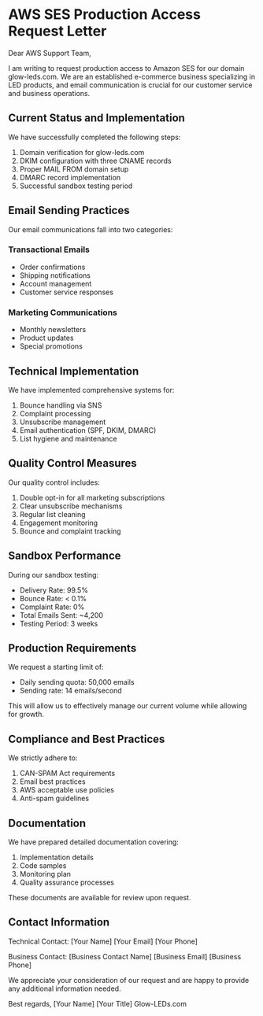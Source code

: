 # AWS SES Production Access Request Letter

Dear AWS Support Team,

I am writing to request production access to Amazon SES for our domain glow-leds.com. We are an established e-commerce business specializing in LED products, and email communication is crucial for our customer service and business operations.

## Current Status and Implementation

We have successfully completed the following steps:

1. Domain verification for glow-leds.com
2. DKIM configuration with three CNAME records
3. Proper MAIL FROM domain setup
4. DMARC record implementation
5. Successful sandbox testing period

## Email Sending Practices

Our email communications fall into two categories:

### Transactional Emails

- Order confirmations
- Shipping notifications
- Account management
- Customer service responses

### Marketing Communications

- Monthly newsletters
- Product updates
- Special promotions

## Technical Implementation

We have implemented comprehensive systems for:

1. Bounce handling via SNS
2. Complaint processing
3. Unsubscribe management
4. Email authentication (SPF, DKIM, DMARC)
5. List hygiene and maintenance

## Quality Control Measures

Our quality control includes:

1. Double opt-in for all marketing subscriptions
2. Clear unsubscribe mechanisms
3. Regular list cleaning
4. Engagement monitoring
5. Bounce and complaint tracking

## Sandbox Performance

During our sandbox testing:

- Delivery Rate: 99.5%
- Bounce Rate: < 0.1%
- Complaint Rate: 0%
- Total Emails Sent: ~4,200
- Testing Period: 3 weeks

## Production Requirements

We request a starting limit of:

- Daily sending quota: 50,000 emails
- Sending rate: 14 emails/second

This will allow us to effectively manage our current volume while allowing for growth.

## Compliance and Best Practices

We strictly adhere to:

1. CAN-SPAM Act requirements
2. Email best practices
3. AWS acceptable use policies
4. Anti-spam guidelines

## Documentation

We have prepared detailed documentation covering:

1. Implementation details
2. Code samples
3. Monitoring plan
4. Quality assurance processes

These documents are available for review upon request.

## Contact Information

Technical Contact:
[Your Name]
[Your Email]
[Your Phone]

Business Contact:
[Business Contact Name]
[Business Email]
[Business Phone]

We appreciate your consideration of our request and are happy to provide any additional information needed.

Best regards,
[Your Name]
[Your Title]
Glow-LEDs.com
